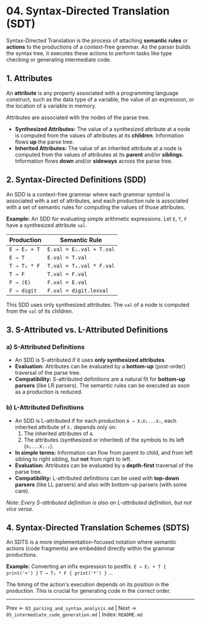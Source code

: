 # 04. Syntax-Directed Translation (SDT)

Syntax-Directed Translation is the process of attaching **semantic rules** or **actions** to the productions of a context-free grammar. As the parser builds the syntax tree, it executes these actions to perform tasks like type checking or generating intermediate code.

## 1. Attributes
An **attribute** is any property associated with a programming language construct, such as the data type of a variable, the value of an expression, or the location of a variable in memory.

Attributes are associated with the nodes of the parse tree.

- **Synthesized Attributes:** The value of a synthesized attribute at a node is computed from the values of attributes at its **children**. Information flows **up** the parse tree.
- **Inherited Attributes:** The value of an inherited attribute at a node is computed from the values of attributes at its **parent** and/or **siblings**. Information flows **down** and/or **sideways** across the parse tree.

## 2. Syntax-Directed Definitions (SDD)
An SDD is a context-free grammar where each grammar symbol is associated with a set of attributes, and each production rule is associated with a set of semantic rules for computing the values of those attributes.

**Example:** An SDD for evaluating simple arithmetic expressions.
Let `E`, `T`, `F` have a synthesized attribute `val`.

| Production | Semantic Rule |
|---|---|
| `E → E₁ + T` | `E.val = E₁.val + T.val` |
| `E → T` | `E.val = T.val` |
| `T → T₁ * F` | `T.val = T₁.val * F.val` |
| `T → F` | `T.val = F.val` |
| `F → (E)` | `F.val = E.val` |
| `F → digit` | `F.val = digit.lexval` |

This SDD uses only synthesized attributes. The `val` of a node is computed from the `val` of its children.

## 3. S-Attributed vs. L-Attributed Definitions

### a) S-Attributed Definitions
- An SDD is S-attributed if it uses **only synthesized attributes**.
- **Evaluation:** Attributes can be evaluated by a **bottom-up** (post-order) traversal of the parse tree.
- **Compatibility:** S-attributed definitions are a natural fit for **bottom-up parsers** (like LR parsers). The semantic rules can be executed as soon as a production is reduced.

### b) L-Attributed Definitions
- An SDD is L-attributed if for each production `A → X₁X₂...Xₙ`, each inherited attribute of `Xⱼ` depends only on:
  1. The inherited attributes of `A`.
  2. The attributes (synthesized or inherited) of the symbols to its left (`X₁...Xⱼ₋₁`).
- **In simple terms:** Information can flow from parent to child, and from left sibling to right sibling, but **not** from right to left.
- **Evaluation:** Attributes can be evaluated by a **depth-first** traversal of the parse tree.
- **Compatibility:** L-attributed definitions can be used with **top-down parsers** (like LL parsers) and also with bottom-up parsers (with some care).

*Note: Every S-attributed definition is also an L-attributed definition, but not vice versa.*

## 4. Syntax-Directed Translation Schemes (SDTS)
An SDTS is a more implementation-focused notation where semantic actions (code fragments) are embedded directly within the grammar productions.

**Example:** Converting an infix expression to postfix.
`E → E₁ + T { print('+') }`
`T → T₁ * F { print('*') }`
...

The timing of the action's execution depends on its position in the production. This is crucial for generating code in the correct order.

---
Prev ← `03_parsing_and_syntax_analysis.md` | Next → `05_intermediate_code_generation.md` | Index: `README.md`
